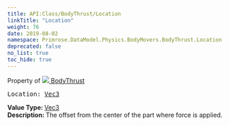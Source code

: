 ```yaml
---
title: API:Class/BodyThrust/Location
linkTitle: "Location"
weight: 76
date: 2019-08-02
namespace: Primrose.DataModel.Physics.BodyMovers.BodyThrust.Location
deprecated: false
no_list: true
toc_hide: true
---
```

Property of <a href="/docs/api-reference/Class/BodyThrust"><img src="/icons/silk/rocket.png"/>&nbsp;BodyThrust</a>
<pre class="method-declaration">
Location: <a class="type" href="/docs/api-reference/DataType/Vec3">Vec3</a></pre>
<b>Value Type: </b>
<a class="type" href="/docs/api-reference/DataType/Vec3">Vec3</a>
<br/>
<b>Description: </b>
The offset from the center of the part where force is applied.

